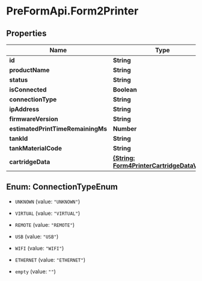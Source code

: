 # PreFormApi.Form2Printer

## Properties

Name | Type | Description | Notes
------------ | ------------- | ------------- | -------------
**id** | **String** |  | 
**productName** | **String** |  | 
**status** | **String** |  | 
**isConnected** | **Boolean** |  | 
**connectionType** | **String** |  | 
**ipAddress** | **String** |  | 
**firmwareVersion** | **String** |  | 
**estimatedPrintTimeRemainingMs** | **Number** |  | 
**tankId** | **String** |  | 
**tankMaterialCode** | **String** |  | 
**cartridgeData** | [**{String: Form4PrinterCartridgeDataValue}**](Form4PrinterCartridgeDataValue.md) |  | 



## Enum: ConnectionTypeEnum


* `UNKNOWN` (value: `"UNKNOWN"`)

* `VIRTUAL` (value: `"VIRTUAL"`)

* `REMOTE` (value: `"REMOTE"`)

* `USB` (value: `"USB"`)

* `WIFI` (value: `"WIFI"`)

* `ETHERNET` (value: `"ETHERNET"`)

* `empty` (value: `""`)




